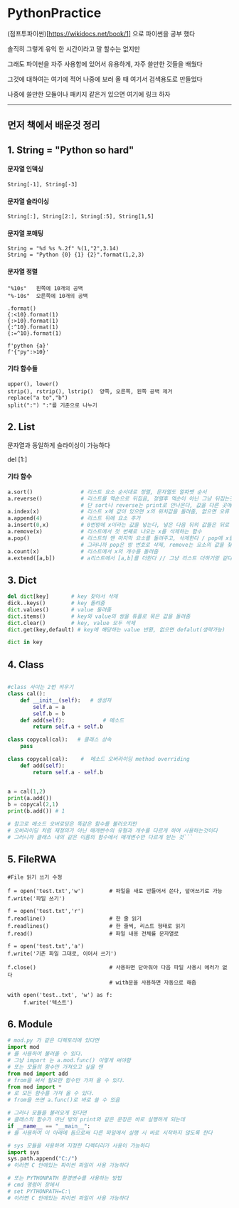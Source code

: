 # PythonPractice

(점프투파이썬)[https://wikidocs.net/book/1] 으로 파이썬을 공부 했다

솔직히 그렇게 유익 한 시간이라고 말 할수는 없지만

그래도 파이썬을 자주 사용함에 있어서 유용하게, 자주 쓸만한 것들을 배웠다

그것에 대하여는 여기에 적어 나중에 보러 올 때 여기서 검색용도로 만들었다

나중에 쓸만한 모듈이나 패키지 같은거 있으면 여기에 링크 하자

--------

## 먼저 책에서 배운것 정리


## 1. String = "Python so hard" 

#### 문자열 인덱싱

    String[-1], String[-3] 

#### 문자열 슬라이싱

    String[:], String[2:], String[:5], String[1,5]

#### 문자열 포매팅

    String = "%d %s %.2f" %(1,"2",3.14)
    String = "Python {0} {1} {2}".format(1,2,3)

#### 문자열 정렬

```
"%10s"   왼쪽에 10개의 공백
"%-10s"  오른쪽에 10개의 공백

.format()
{:<10}.format(1)
{:>10}.format(1)
{:^10}.format(1)
{:=^10}.format(1)

f'python {a}'
f'{"py":>10}'  
```

#### 기타 함수들

```
upper(), lower()
strip(), rstrip(), lstrip()  양쪽, 오른쪽, 왼쪽 공백 제거
replace("a to","b")
split(":") ":"를 기준으로 나누기
```


## 2. List

문자열과 동일하게 슬라이싱이 가능하다

del [1:]

#### 기타 함수
```python
a.sort()               # 리스트 요소 순서대로 정렬, 문자열도 알파벳 순서
a.reverse()            # 리스트를 역순으로 뒤집음, 정렬후 역순이 아닌 그냥 뒤집는것
                       # 단 sort나 reverse는 print로 안나온다, 값을 다른 곳에 저장해야함
a.index(x)             # 리스트 x에 값이 있으면 x의 위치값을 돌려줌, 없으면 오류
a.append(4)            # 리스트 뒤에 요소 추가
a.insert(0,x)          # 0번방에 x이라는 값을 넣는다, 넣은 다음 뒤의 값들은 뒤로 밀린다
a.remove(x)            # 리스트에서 첫 번째로 나오는 x를 삭제하는 함수
a.pop()                # 리스트의 맨 마지막 요소를 돌려주고, 삭제한다 / pop에 x를 넣으면 x번째 요소를 돌려주고, 삭제한다
                       # 그러니까 pop은 방 번호로 삭제, remove는 요소의 값을 찾아서 삭제
a.count(x)             # 리스트에서 x의 개수를 돌려줌
a.extend([a,b])        # a리스트에서 [a,b]를 더한다 // 그냥 리스트 더하기랑 같다...
```


## 3. Dict

```python
del dict[key]       # key 찾아서 삭제
dick..keys()        # key 돌려줌
dict.values()       # value 둘려줌
dict.items()        # key와 value의 쌍을 튜플로 묶은 값을 돌려줌
dict.clear()        # key, value 모두 삭제
dict.get(key,default) # key에 해당하는 value 반환, 없으면 defalut(생략가능)

dict in key
```

## 4. Class

```python

#class 사이는 2번 띄우기
class cal():
    def __init__(self):   # 생성자
        self.a = a
        self.b = b
    def add(self):            # 메소드
        return self.a + self.b

class copycal(cal):   # 클래스 상속
    pass

class copycal(cal):    #  메소드 오버라이딩 method overriding
    def add(self):
        return self.a - self.b


a = cal(1,2)
print(a.add())
b = copycal(2,1)
print(b.add()) # 1

# 참고로 메소드 오버로딩은 똑같은 함수를 불러오지만
# 오버라이딩 처럼 재정의가 아닌 매개변수의 유형과 개수를 다르게 하여 사용하는것이다
# 그러니까 클래스 내의 같은 이름의 함수에서 매개변수만 다르게 받는 것```
```

## 5. FileRWA

```
#File 읽기 쓰기 수정

f = open('test.txt','w')        # 파일을 새로 만들어서 쓴다, 덮어쓰기로 가능
f.write('파일 쓰기')

f = open('test.txt','r')
f.readline()                    # 한 줄 읽기
f.readlines()                   # 한 줄씩, 리스트 형태로 읽기
f.read()                        # 파일 내용 전체를 문자열로

f = open('test.txt','a')
f.write('기존 파일 그대로, 이어서 쓰기')

f.close()                       # 사용하면 닫아줘야 다음 파일 사용시 에러가 없다
                                # with문을 사용하면 자동으로 해줌

with open('test..txt', 'w') as f:
     f.write('텍스트')
```

## 6. Module

``` python
# mod.py 가 같은 디렉토리에 있다면
import mod
# 를 사용하여 불러올 수 있다.
# 그냥 import 는 a.mod.func() 이렇게 써야함
# 또는 모듈의 함수만 가져오고 싶을 땐
from mod import add
# from을 써서 필요한 함수만 가져 올 수 있다.
from mod import * 
# 로 모든 함수를 가져 올 수 있다.
# from을 쓰면 a.func()로 바로 쓸 수 있음

# 그러나 모듈을 불러오게 된다면
# 클래스의 함수가 아닌 밖의 print와 같은 문장은 바로 실행하게 되는데
if __name__ == "__main__":  
# 를 사용하여 이 아래에 둠으로써 다른 파일에서 실행 시 바로 시작하지 않도록 한다

# sys 모듈을 사용하여 지정한 디렉터리가 사용이 가능하다
import sys
sys.path.append("C:/")
# 이러면 C 안에있는 파이썬 파일이 사용 가능하다

# 또는 PYTHONPATH 환경변수를 사용하는 방법
# cmd 명령어 창에서
# set PYTHONPATH=C:\
# 이러면 C 안에있는 파이썬 파일이 사용 가능하다
```
